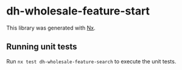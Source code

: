 # dh-wholesale-feature-start

This library was generated with [Nx](https://nx.dev).

## Running unit tests

Run `nx test dh-wholesale-feature-search` to execute the unit tests.
